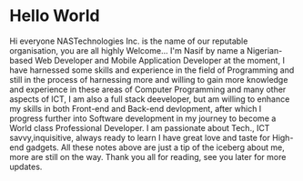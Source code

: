# Hello World
Hi everyone 
NASTechnologies Inc. is the name of our reputable organisation, you are all highly Welcome...
I'm Nasif by name a Nigerian-based Web Developer and Mobile Application Developer at the moment, I have harnessed some skills and experience in the field of Programming and still in the process of harnessing more and willing to gain more knowledge and experience in these areas of Computer Programming and many other aspects of ICT, I am also a full stack deeveloper, but am willing to enhance my skills in both Front-end and Back-end devlopment, after which I progress further into Software development in my journey to become a World class Professional Developer.
 I am passionate about Tech., ICT savvy,inquisitive, always ready to learn I have great love and taste for High-end gadgets.
 All these notes above are just a tip of the iceberg about me, more are still on the way.
Thank you all for reading, see you later for more updates.

